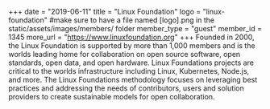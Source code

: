 +++
date = "2019-06-11"
title = "Linux Foundation"
logo = "linux-foundation" #make sure to have a file named [logo].png in the static/assets/images/members/ folder
member_type = "guest"
member_id = 1345
more_url = "https://www.linuxfoundation.org"
+++
Founded in 2000, the Linux Foundation is supported by more than 1,000 members and is the worlds leading home for collaboration on open source software, open standards, open data, and open hardware. Linux Foundations projects are critical to the worlds infrastructure including Linux, Kubernetes, Node.js, and more. The Linux Foundations methodology focuses on leveraging best practices and addressing the needs of contributors, users and solution providers to create sustainable models for open collaboration.